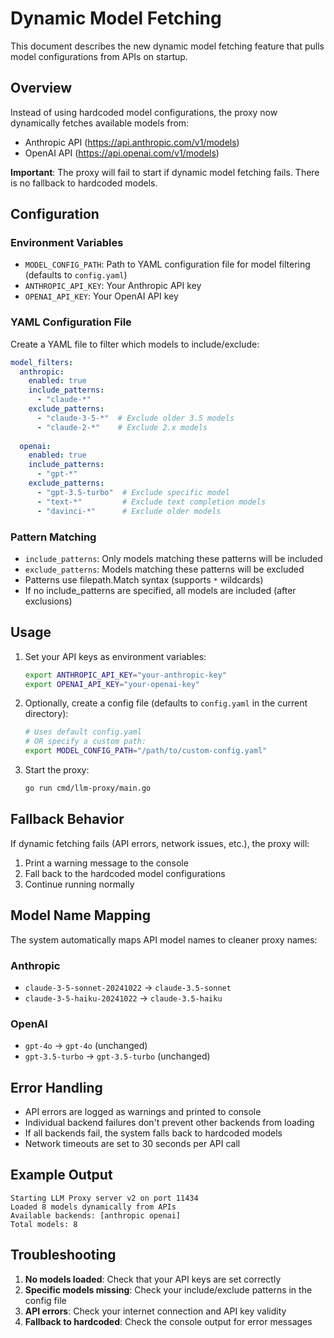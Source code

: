 # Dynamic Model Fetching

This document describes the new dynamic model fetching feature that pulls model configurations from APIs on startup.

## Overview

Instead of using hardcoded model configurations, the proxy now dynamically fetches available models from:
- Anthropic API (https://api.anthropic.com/v1/models)
- OpenAI API (https://api.openai.com/v1/models)

**Important**: The proxy will fail to start if dynamic model fetching fails. There is no fallback to hardcoded models.

## Configuration

### Environment Variables

- `MODEL_CONFIG_PATH`: Path to YAML configuration file for model filtering (defaults to `config.yaml`)
- `ANTHROPIC_API_KEY`: Your Anthropic API key
- `OPENAI_API_KEY`: Your OpenAI API key

### YAML Configuration File

Create a YAML file to filter which models to include/exclude:

```yaml
model_filters:
  anthropic:
    enabled: true
    include_patterns:
      - "claude-*"
    exclude_patterns:
      - "claude-3-5-*"  # Exclude older 3.5 models
      - "claude-2-*"    # Exclude 2.x models
  
  openai:
    enabled: true
    include_patterns:
      - "gpt-*"
    exclude_patterns:
      - "gpt-3.5-turbo"  # Exclude specific model
      - "text-*"         # Exclude text completion models
      - "davinci-*"      # Exclude older models
```

### Pattern Matching

- `include_patterns`: Only models matching these patterns will be included
- `exclude_patterns`: Models matching these patterns will be excluded
- Patterns use filepath.Match syntax (supports `*` wildcards)
- If no include_patterns are specified, all models are included (after exclusions)

## Usage

1. Set your API keys as environment variables:
   ```bash
   export ANTHROPIC_API_KEY="your-anthropic-key"
   export OPENAI_API_KEY="your-openai-key"
   ```

2. Optionally, create a config file (defaults to `config.yaml` in the current directory):
   ```bash
   # Uses default config.yaml
   # OR specify a custom path:
   export MODEL_CONFIG_PATH="/path/to/custom-config.yaml"
   ```

3. Start the proxy:
   ```bash
   go run cmd/llm-proxy/main.go
   ```

## Fallback Behavior

If dynamic fetching fails (API errors, network issues, etc.), the proxy will:
1. Print a warning message to the console
2. Fall back to the hardcoded model configurations
3. Continue running normally

## Model Name Mapping

The system automatically maps API model names to cleaner proxy names:

### Anthropic
- `claude-3-5-sonnet-20241022` → `claude-3.5-sonnet`
- `claude-3-5-haiku-20241022` → `claude-3.5-haiku`

### OpenAI
- `gpt-4o` → `gpt-4o` (unchanged)
- `gpt-3.5-turbo` → `gpt-3.5-turbo` (unchanged)

## Error Handling

- API errors are logged as warnings and printed to console
- Individual backend failures don't prevent other backends from loading
- If all backends fail, the system falls back to hardcoded models
- Network timeouts are set to 30 seconds per API call

## Example Output

```
Starting LLM Proxy server v2 on port 11434
Loaded 8 models dynamically from APIs
Available backends: [anthropic openai]
Total models: 8
```

## Troubleshooting

1. **No models loaded**: Check that your API keys are set correctly
2. **Specific models missing**: Check your include/exclude patterns in the config file
3. **API errors**: Check your internet connection and API key validity
4. **Fallback to hardcoded**: Check the console output for error messages
